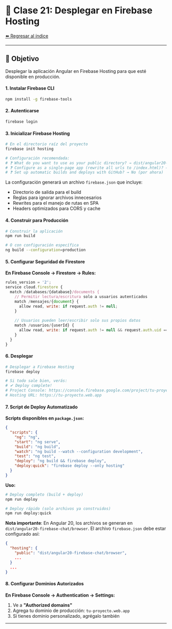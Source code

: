 # 🚀 Clase 21: Desplegar en Firebase Hosting

[⬅️ Regresar al índice](../README.md)

---

## 🎯 Objetivo
Desplegar la aplicación Angular en Firebase Hosting para que esté disponible en producción.

#### 1. Instalar Firebase CLI

```bash
npm install -g firebase-tools
```

#### 2. Autenticarse

```bash
firebase login
```

#### 3. Inicializar Firebase Hosting

```bash
# En el directorio raíz del proyecto
firebase init hosting

# Configuración recomendada:
# ❓ What do you want to use as your public directory? → dist/angular20-firebase-chat/browser
# ❓ Configure as a single-page app (rewrite all urls to /index.html)? → Yes
# ❓ Set up automatic builds and deploys with GitHub? → No (por ahora)
```

La configuración generará un archivo `firebase.json` que incluye:
- Directorio de salida para el build
- Reglas para ignorar archivos innecesarios
- Rewrites para el manejo de rutas en SPA
- Headers optimizados para CORS y cache

#### 4. Construir para Producción

```bash
# Construir la aplicación
npm run build

# O con configuración específica
ng build --configuration=production
```

#### 5. Configurar Seguridad de Firestore

**En Firebase Console → Firestore → Rules:**

```javascript
rules_version = '2';
service cloud.firestore {
  match /databases/{database}/documents {
    // Permitir lectura/escritura solo a usuarios autenticados
    match /mensajes/{document} {
      allow read, write: if request.auth != null;
    }
    
    // Usuarios pueden leer/escribir solo sus propios datos
    match /usuarios/{userId} {
      allow read, write: if request.auth != null && request.auth.uid == userId;
    }
  }
}
```

#### 6. Desplegar

```bash
# Desplegar a Firebase Hosting
firebase deploy

# Si todo sale bien, verás:
# ✔ Deploy complete!
# Project Console: https://console.firebase.google.com/project/tu-proyecto
# Hosting URL: https://tu-proyecto.web.app
```

#### 7. Script de Deploy Automatizado

**Scripts disponibles en `package.json`:**
```json
{
  "scripts": {
    "ng": "ng",
    "start": "ng serve",
    "build": "ng build",
    "watch": "ng build --watch --configuration development",
    "test": "ng test",
    "deploy": "ng build && firebase deploy",
    "deploy:quick": "firebase deploy --only hosting"
  }
}
```

**Uso:**
```bash
# Deploy completo (build + deploy)
npm run deploy

# Deploy rápido (solo archivos ya construidos)
npm run deploy:quick
```

**Nota importante**: En Angular 20, los archivos se generan en `dist/angular20-firebase-chat/browser`. El archivo `firebase.json` debe estar configurado así:

```json
{
  "hosting": {
    "public": "dist/angular20-firebase-chat/browser",
    ...
  }
  ...
}
```

#### 8. Configurar Dominios Autorizados

**En Firebase Console → Authentication → Settings:**

1. Ve a **"Authorized domains"**
2. Agrega tu dominio de producción: `tu-proyecto.web.app`
3. Si tienes dominio personalizado, agrégalo también

---

